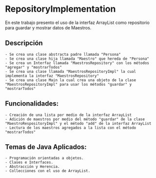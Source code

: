 # RepositoryImplementation
En este trabajo presento el uso de la interfaz ArrayList como repositorio para guardar y mostrar datos de Maestros.

## Descripción
    - Se crea una clase abstracta padre llamada "Persona"
    - Se crea una clase hija llamada "Maestro" que hereda de "Persona"
    - Se crea un Interfaz llamada "MaestrosRepository" con los métodos "agregar" y "mostrarTodos"
    - Se crea una clase llamada "MaestrosRepositoryImpl" la cual implementa la interfaz "MaestrosRepository"
    - Se crea una clase Main la cual crea una objeto de la clase "MaestrosRepositoryImpl" para usar los métodos "guardar" y "mostrarTodos"

## Funcionalidades:
    - Creación de una lista por medio de la interfaz ArrayList
    - Adición de maestros por medio del método "guardar" de la clase "MaestroRespositoryImpl" y el método "add" de la interfaz ArrayList
    - Lectura de los maestros agregados a la lista con el método "mostrarTodos"

## Temas de Java Aplicados:
    - Programación orientadas a objetos.
    - Clases e Interfaces.
    - Abstracción y Herencia.
    - Collecciones con el uso de ArrayList.